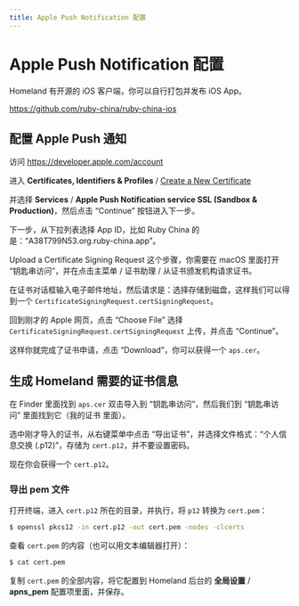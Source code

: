 ```yaml
---
title: Apple Push Notification 配置
---
```


# Apple Push Notification 配置

Homeland 有开源的 iOS 客户端，你可以自行打包并发布 iOS App。

https://github.com/ruby-china/ruby-china-ios

## 配置 Apple Push 通知

访问 https://developer.apple.com/account

进入 **Certificates, Identifiers & Profiles** / [Create a New Certificate](https://developer.apple.com/account/resources/certificates/add)

并选择 **Services** / **Apple Push Notification service SSL (Sandbox & Production)**，然后点击 “Continue” 按钮进入下一步。

下一步，从下拉列表选择 App ID，比如 Ruby China 的是：“A38T799N53.org.ruby-china.app”。

Upload a Certificate Signing Request 这个步骤，你需要在 macOS 里面打开 “钥匙串访问”，并在点击主菜单 / 证书助理 / 从证书颁发机构请求证书。

在证书对话框输入电子邮件地址，然后请求是：选择存储到磁盘，这样我们可以得到一个 `CertificateSigningRequest.certSigningRequest`。

回到刚才的 Apple 网页，点击 “Choose File” 选择 `CertificateSigningRequest.certSigningRequest` 上传，并点击 “Continue”。

这样你就完成了证书申请，点击 “Download”，你可以获得一个 `aps.cer`。

## 生成 Homeland 需要的证书信息

在 Finder 里面找到 `aps.cer` 双击导入到 “钥匙串访问”，然后我们到 “钥匙串访问” 里面找到它（我的证书 里面）。

选中刚才导入的证书，从右键菜单中点击 “导出证书”，并选择文件格式：“个人信息交换 (.p12)”，存储为 `cert.p12`，并不要设置密码。

现在你会获得一个 `cert.p12`。

### 导出 pem 文件

打开终端，进入 `cert.p12` 所在的目录，并执行，将 `p12` 转换为 `cert.pem`：

```bash
$ openssl pkcs12 -in cert.p12 -out cert.pem -nodes -clcerts
```

查看 `cert.pem` 的内容（也可以用文本编辑器打开）：

```bash
$ cat cert.pem
```

复制 `cert.pem` 的全部内容，将它配置到 Homeland 后台的 **全局设置** / **apns_pem** 配置项里面，并保存。
